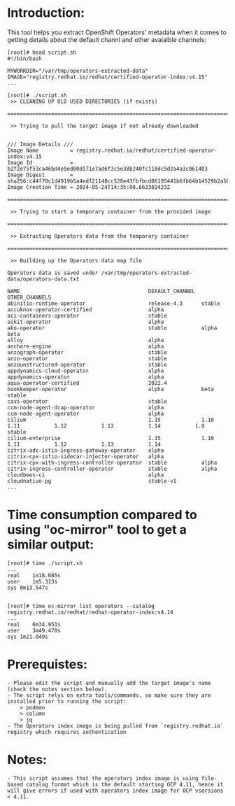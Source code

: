 # Introduction:

This tool helps you extract OpenShift Operators' metadata when it comes to getting details about the default channl and other avaialble channels:

```
[root]# head script.sh
#!/bin/bash

MYWORKDIR="/var/tmp/operators-extracted-data"
IMAGE="registry.redhat.io/redhat/certified-operator-index:v4.15"
...

[root]# ./script.sh
 >> CLEANING UP OLD USED DIRECTORIES (if exists) 

=============================================================================================================================================================

 >> Trying to pull the target image if not already downloaded 


/// Image Details /// 
Image Name          = registry.redhat.io/redhat/certified-operator-index:v4.15
Image Id            = b2f2e75f53ca46bd4e9ed00d171e7ad6f3c5e38b240fc118dc5d2a4a3c061403
Image Digest        = sha256:c44f70c1d4919b5a4edf21148cc528e43fbfbcd86195441b6fb64b14529b2a5b
Image Creation Time = 2024-05-24T14:35:08.663382423Z

=============================================================================================================================================================

 >> Trying to start a temporary container from the provided image 

=============================================================================================================================================================

 >> Extracting Operators data from the temporary container 

=============================================================================================================================================================

 >> Building up the Operators data map file 

Operators data is saved under /var/tmp/operators-extracted-data/operators-data.txt

NAME                                         DEFAULT_CHANNEL  OTHER_CHANNELS
abinitio-runtime-operator                    release-4.3      stable
accuknox-operator-certified                  alpha
aci-containers-operator                      stable
aikit-operator                               alpha
ako-operator                                 stable           alpha              beta
alloy                                        alpha
anchore-engine                               alpha
anzograph-operator                           stable
anzo-operator                                stable
anzounstructured-operator                    stable
appdynamics-cloud-operator                   alpha
appdynamics-operator                         alpha
aqua-operator-certified                      2022.4
bookkeeper-operator                          alpha            beta               stable
cass-operator                                stable
ccm-node-agent-dcap-operator                 alpha
ccm-node-agent-operator                      alpha
cilium                                       1.15             1.10               1.11           1.12           1.13           1.14           1.9            stable
cilium-enterprise                            1.15             1.10               1.11           1.12           1.13           1.14
citrix-adc-istio-ingress-gateway-operator    alpha
citrix-cpx-istio-sidecar-injector-operator   alpha
citrix-cpx-with-ingress-controller-operator  stable           alpha
citrix-ingress-controller-operator           stable           alpha
cloudbees-ci                                 alpha
cloudnative-pg                               stable-v1
...
```

# Time consumption compared to using "oc-mirror" tool to get a similar output:

```
[root]# time ./script.sh
...
real	1m18.085s
user	1m5.313s
sys	0m13.547s


[root]# time oc-mirror list operators --catalog registry.redhat.io/redhat/redhat-operator-index:v4.14
...
real	6m34.951s
user	3m49.470s
sys	1m21.049s
```

# Prerequistes:
    - Please edit the script and manually add the target image's name (check the notes section below).
    - The script relys on extra tools/commands, so make sure they are installed prior to running the script:
        > podman
        > column
        > jq
    - The Operators index image is being pulled from `registry.redhat.io` registry which requires authentication

# Notes:
    - This script assumes that the operators index image is using file-based catalog format which is the default starting OCP 4.11, hence it will give errors if used with operators index image for OCP vsersions < 4.11.
